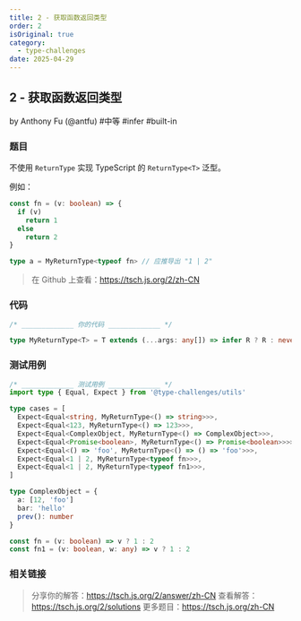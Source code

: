```yaml
---
title: 2 - 获取函数返回类型
order: 2
isOriginal: true
category:
  - type-challenges
date: 2025-04-29
---
```


2 - 获取函数返回类型
-------
by Anthony Fu (@antfu) #中等 #infer #built-in

### 题目

不使用 `ReturnType` 实现 TypeScript 的 `ReturnType<T>` 泛型。

例如：

```ts
const fn = (v: boolean) => {
  if (v)
    return 1
  else
    return 2
}

type a = MyReturnType<typeof fn> // 应推导出 "1 | 2"
```

> 在 Github 上查看：https://tsch.js.org/2/zh-CN

### 代码

```ts
/* _____________ 你的代码 _____________ */

type MyReturnType<T> = T extends (...args: any[]) => infer R ? R : never

```

### 测试用例

```ts
/* _____________ 测试用例 _____________ */
import type { Equal, Expect } from '@type-challenges/utils'

type cases = [
  Expect<Equal<string, MyReturnType<() => string>>>,
  Expect<Equal<123, MyReturnType<() => 123>>>,
  Expect<Equal<ComplexObject, MyReturnType<() => ComplexObject>>>,
  Expect<Equal<Promise<boolean>, MyReturnType<() => Promise<boolean>>>>,
  Expect<Equal<() => 'foo', MyReturnType<() => () => 'foo'>>>,
  Expect<Equal<1 | 2, MyReturnType<typeof fn>>>,
  Expect<Equal<1 | 2, MyReturnType<typeof fn1>>>,
]

type ComplexObject = {
  a: [12, 'foo']
  bar: 'hello'
  prev(): number
}

const fn = (v: boolean) => v ? 1 : 2
const fn1 = (v: boolean, w: any) => v ? 1 : 2

```

### 相关链接

> 分享你的解答：https://tsch.js.org/2/answer/zh-CN
> 查看解答：https://tsch.js.org/2/solutions
> 更多题目：https://tsch.js.org/zh-CN
